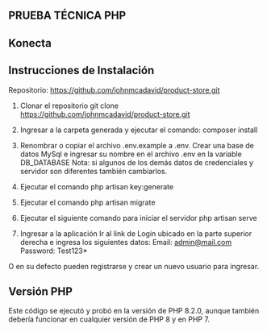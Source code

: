 ## PRUEBA TÉCNICA PHP
## Konecta

## Instrucciones de Instalación

Repositorio:
https://github.com/johnmcadavid/product-store.git

1.	Clonar el repositorio
git clone https://github.com/johnmcadavid/product-store.git

2.	Ingresar a la carpeta generada y ejecutar el comando:
composer install

3.	Renombrar o copiar el archivo .env.example a .env. 
Crear una base de datos MySql e ingresar su nombre en el archivo .env en la variable DB_DATABASE
Nota: si algunos de los demás datos de credenciales y servidor son diferentes también cambiarlos.

4.	Ejecutar el comando 
php artisan key:generate

5.	Ejecutar el comando 
php artisan migrate 

6.	Ejecutar el siguiente comando para iniciar el servidor
php artisan serve 

7.	Ingresar a la aplicación
Ir al link de Login ubicado en la parte superior derecha e ingresa los siguientes datos:
Email: admin@mail.com
Password: Test123*	

O en su defecto pueden registrarse y crear un nuevo usuario para ingresar.


## Versión PHP
Este código se ejecutó y probó en la versión de PHP 8.2.0, aunque también debería funcionar en cualquier versión de PHP 8 y en PHP 7.

